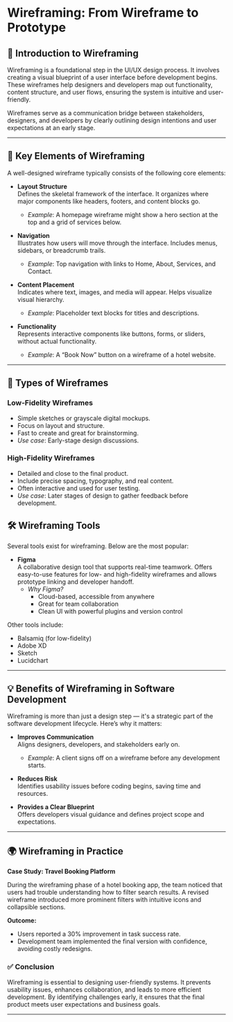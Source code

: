 # Wireframing: From Wireframe to Prototype

## 📌 Introduction to Wireframing

Wireframing is a foundational step in the UI/UX design process. It involves creating a visual blueprint of a user interface before development begins. These wireframes help designers and developers map out functionality, content structure, and user flows, ensuring the system is intuitive and user-friendly.

Wireframes serve as a communication bridge between stakeholders, designers, and developers by clearly outlining design intentions and user expectations at an early stage.

---

## 🧱 Key Elements of Wireframing

A well-designed wireframe typically consists of the following core elements:

- **Layout Structure**  
  Defines the skeletal framework of the interface. It organizes where major components like headers, footers, and content blocks go.
  - *Example*: A homepage wireframe might show a hero section at the top and a grid of services below.

- **Navigation**  
  Illustrates how users will move through the interface. Includes menus, sidebars, or breadcrumb trails.
  - *Example*: Top navigation with links to Home, About, Services, and Contact.

- **Content Placement**  
  Indicates where text, images, and media will appear. Helps visualize visual hierarchy.
  - *Example*: Placeholder text blocks for titles and descriptions.

- **Functionality**  
  Represents interactive components like buttons, forms, or sliders, without actual functionality.
  - *Example*: A “Book Now” button on a wireframe of a hotel website.

---

## 🧮 Types of Wireframes

### Low-Fidelity Wireframes

- Simple sketches or grayscale digital mockups.
- Focus on layout and structure.
- Fast to create and great for brainstorming.
- *Use case*: Early-stage design discussions.

### High-Fidelity Wireframes

- Detailed and close to the final product.
- Include precise spacing, typography, and real content.
- Often interactive and used for user testing.
- *Use case*: Later stages of design to gather feedback before development.


## 🛠️ Wireframing Tools

Several tools exist for wireframing. Below are the most popular:

- **Figma**  
  A collaborative design tool that supports real-time teamwork. Offers easy-to-use features for low- and high-fidelity wireframes and allows prototype linking and developer handoff.
  - *Why Figma?*  
    - Cloud-based, accessible from anywhere  
    - Great for team collaboration  
    - Clean UI with powerful plugins and version control  

Other tools include:
- Balsamiq (for low-fidelity)
- Adobe XD
- Sketch
- Lucidchart

---

## 💡 Benefits of Wireframing in Software Development

Wireframing is more than just a design step — it's a strategic part of the software development lifecycle. Here’s why it matters:

- **Improves Communication**  
  Aligns designers, developers, and stakeholders early on.
  - *Example*: A client signs off on a wireframe before any development starts.

- **Reduces Risk**  
  Identifies usability issues before coding begins, saving time and resources.

- **Provides a Clear Blueprint**  
  Offers developers visual guidance and defines project scope and expectations.

---

## 🌍 Wireframing in Practice

**Case Study: Travel Booking Platform**

During the wireframing phase of a hotel booking app, the team noticed that users had trouble understanding how to filter search results. A revised wireframe introduced more prominent filters with intuitive icons and collapsible sections.

**Outcome:**
- Users reported a 30% improvement in task success rate.
- Development team implemented the final version with confidence, avoiding costly redesigns.

### ✅ Conclusion

Wireframing is essential to designing user-friendly systems. It prevents usability issues, enhances collaboration, and leads to more efficient development. By identifying challenges early, it ensures that the final product meets user expectations and business goals.

---
